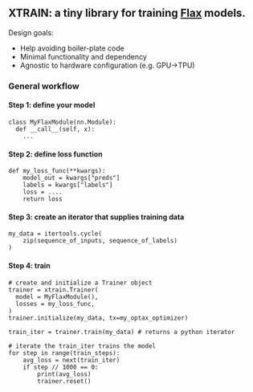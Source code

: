 ## XTRAIN: a tiny library for training [Flax](https://github.com/google/flax) models.

Design goals:

  - Help avoiding boiler-plate code
  - Minimal functionality and dependency
  - Agnostic to hardware configuration (e.g. GPU->TPU)

### General workflow

#### Step 1: define your model

```
class MyFlaxModule(nn.Module):
  def __call__(self, x):
    ...
```

#### Step 2: define loss function

```
def my_loss_func(**kwargs):
    model_out = kwargs["preds"]
    labels = kwargs["labels"]
    loss = ....
    return loss
```

#### Step 3: create an iterator that supplies training data

```
my_data = itertools.cycle(
    zip(sequence_of_inputs, sequence_of_labels)
)
```

#### Step 4: train

```
# create and initialize a Trainer object
trainer = xtrain.Trainer(
  model = MyFlaxModule(),
  losses = my_loss_func,
)
trainer.initialize(my_data, tx=my_optax_optimizer)

train_iter = trainer.train(my_data) # returns a python iterator

# iterate the train_iter trains the model
for step in range(train_steps):
    avg_loss = next(train_iter)
    if step // 1000 == 0:
        print(avg_loss)
        trainer.reset()
```

